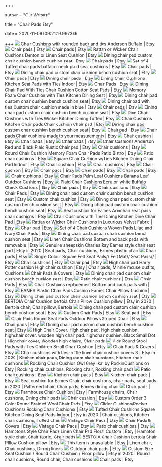 +++
        
author = "Our Writers"
        
title = "Chair Pads Etsy"
        
date = 2020-11-09T09:21:19.997366
        
+++
[ ![](https://i.etsystatic.com/8620593/r/il/1e465e/1590727972/il_570xN.1590727972_7vqk.jpg)](https://i.etsystatic.com/8620593/r/il/1e465e/1590727972/il_570xN.1590727972_7vqk.jpg) Chair Cushions with rounded back and ties Anderson Buffalo | Etsy
[ ![](https://i.etsystatic.com/20927306/d/il/680654/2105418137/il_340x270.2105418137_lqwx.jpg?version=0)](https://i.etsystatic.com/20927306/d/il/680654/2105418137/il_340x270.2105418137_lqwx.jpg?version=0) Chair pads | Etsy
[ ![](https://i.etsystatic.com/5300457/d/il/4df333/2525073309/il_340x270.2525073309_t7oe.jpg?version=0)](https://i.etsystatic.com/5300457/d/il/4df333/2525073309/il_340x270.2525073309_t7oe.jpg?version=0) Chair pads | Etsy
[ ![](https://i.etsystatic.com/8620593/r/il/3808c3/2031629896/il_570xN.2031629896_9vle.jpg)](https://i.etsystatic.com/8620593/r/il/3808c3/2031629896/il_570xN.2031629896_9vle.jpg) Rattan or Wicker Chair Cushions Denton or Linen Seat Cushion | Etsy
[ ![](https://i.etsystatic.com/17103590/r/il/0deee6/2327739655/il_570xN.2327739655_ecna.jpg)](https://i.etsystatic.com/17103590/r/il/0deee6/2327739655/il_570xN.2327739655_ecna.jpg) Dining chair pad custom chair cushion bench cushion seat | Etsy
[ ![](https://i.etsystatic.com/22995685/d/il/bc064b/2555837670/il_340x270.2555837670_j3g5.jpg?version=0)](https://i.etsystatic.com/22995685/d/il/bc064b/2555837670/il_340x270.2555837670_j3g5.jpg?version=0) Chair pads | Etsy
[ ![](https://i.etsystatic.com/5584555/r/il/bb1515/1331016920/il_570xN.1331016920_8ifb.jpg)](https://i.etsystatic.com/5584555/r/il/bb1515/1331016920/il_570xN.1331016920_8ifb.jpg) Set of 4 Tufted chair pads buffalo check plaid seat cushions | Etsy
[ ![](https://i.etsystatic.com/17929539/d/il/9edbed/2440461584/il_340x270.2440461584_2k57.jpg?version=0)](https://i.etsystatic.com/17929539/d/il/9edbed/2440461584/il_340x270.2440461584_2k57.jpg?version=0) Chair pads | Etsy
[ ![](https://i.etsystatic.com/17103590/r/il/7e596a/1928359335/il_570xN.1928359335_b9no.jpg)](https://i.etsystatic.com/17103590/r/il/7e596a/1928359335/il_570xN.1928359335_b9no.jpg) Dining chair pad custom chair cushion bench cushion seat | Etsy
[ ![](https://i.etsystatic.com/25256627/r/il/139154/2623531661/il_300x300.2623531661_edn7.jpg)](https://i.etsystatic.com/25256627/r/il/139154/2623531661/il_300x300.2623531661_edn7.jpg) Chair pads | Etsy
[ ![](https://i.etsystatic.com/9214343/c/2000/1589/0/1068/il/8a1cc6/1980544463/il_340x270.1980544463_ef5a.jpg)](https://i.etsystatic.com/9214343/c/2000/1589/0/1068/il/8a1cc6/1980544463/il_340x270.1980544463_ef5a.jpg) Dining chair pads | Etsy
[ ![](https://i.etsystatic.com/16235424/r/il/ce6fec/1978925054/il_570xN.1978925054_dc4e.jpg)](https://i.etsystatic.com/16235424/r/il/ce6fec/1978925054/il_570xN.1978925054_dc4e.jpg) Dining Chair Cushions Kitchen Seat Pads with Ties Indoor | Etsy
[ ![](https://i.etsystatic.com/11928872/d/il/acc89e/1271475133/il_340x270.1271475133_jmge.jpg?version=1)](https://i.etsystatic.com/11928872/d/il/acc89e/1271475133/il_340x270.1271475133_jmge.jpg?version=1) Chair Pads | Etsy
[ ![](https://i.etsystatic.com/17689982/r/il/47a207/1855270496/il_570xN.1855270496_hw9x.jpg)](https://i.etsystatic.com/17689982/r/il/47a207/1855270496/il_570xN.1855270496_hw9x.jpg) Dining Chair Pad With Ties Chair Cushion Cotton Seat Pads | Etsy
[ ![](https://i.etsystatic.com/16235424/r/il/d6e811/1852666196/il_570xN.1852666196_j660.jpg)](https://i.etsystatic.com/16235424/r/il/d6e811/1852666196/il_570xN.1852666196_j660.jpg) Memory Foam Chair Cushion with Ties Kitchen Dining Seat | Etsy
[ ![](https://i.etsystatic.com/17103590/r/il/980694/1880841634/il_570xN.1880841634_jzyj.jpg)](https://i.etsystatic.com/17103590/r/il/980694/1880841634/il_570xN.1880841634_jzyj.jpg) Dining chair pad custom chair cushion bench cushion seat | Etsy
[ ![](https://i.etsystatic.com/10741130/r/il/68f926/965556220/il_570xN.965556220_n6ct.jpg)](https://i.etsystatic.com/10741130/r/il/68f926/965556220/il_570xN.965556220_n6ct.jpg) Dining chair pad with ties Custom chair cushion made in blue | Etsy
[ ![](https://i.etsystatic.com/5954944/d/il/750513/1414031512/il_340x270.1414031512_fj54.jpg?version=0)](https://i.etsystatic.com/5954944/d/il/750513/1414031512/il_340x270.1414031512_fj54.jpg?version=0) Chair pads | Etsy
[ ![](https://i.etsystatic.com/17103590/r/il/aa5db5/1653062776/il_570xN.1653062776_k5is.jpg)](https://i.etsystatic.com/17103590/r/il/aa5db5/1653062776/il_570xN.1653062776_k5is.jpg) Dining chair pad custom chair cushion bench cushion seat | Etsy
[ ![](https://i.etsystatic.com/16235424/r/il/d504fc/1972981935/il_570xN.1972981935_9sdf.jpg)](https://i.etsystatic.com/16235424/r/il/d504fc/1972981935/il_570xN.1972981935_9sdf.jpg) Dine Chair Cushions with Ties Wicker Kitchen Dining Tufted | Etsy
[ ![](https://i.etsystatic.com/17103590/r/il/6c8a3e/1518177288/il_570xN.1518177288_7y5r.jpg)](https://i.etsystatic.com/17103590/r/il/6c8a3e/1518177288/il_570xN.1518177288_7y5r.jpg) Chair Cushions Kitchen Chair pads Chair cushion Chair pad | Etsy
[ ![](https://i.etsystatic.com/17103590/r/il/b84c6f/1801429862/il_794xN.1801429862_jo2s.jpg)](https://i.etsystatic.com/17103590/r/il/b84c6f/1801429862/il_794xN.1801429862_jo2s.jpg) Dining chair pad custom chair cushion bench cushion seat | Etsy
[ ![](https://i.etsystatic.com/17025497/d/il/260da0/1553283671/il_340x270.1553283671_nj8x.jpg?version=0)](https://i.etsystatic.com/17025497/d/il/260da0/1553283671/il_340x270.1553283671_nj8x.jpg?version=0) Chair pad | Etsy
[ ![](https://i.etsystatic.com/5333970/r/il/17fd8f/1815345046/il_794xN.1815345046_ek2m.jpg)](https://i.etsystatic.com/5333970/r/il/17fd8f/1815345046/il_794xN.1815345046_ek2m.jpg) Chair pads Chair cushions made to your measurements | Etsy
[ ![](https://i.etsystatic.com/17929539/d/il/1892fd/2555600202/il_340x270.2555600202_1p1s.jpg?version=0)](https://i.etsystatic.com/17929539/d/il/1892fd/2555600202/il_340x270.2555600202_1p1s.jpg?version=0) Chair cushion | Etsy
[ ![](https://i.etsystatic.com/22995685/c/2000/2000/0/0/il/9cde15/2545720678/il_300x300.2545720678_rz91.jpg)](https://i.etsystatic.com/22995685/c/2000/2000/0/0/il/9cde15/2545720678/il_300x300.2545720678_rz91.jpg) Chair pads | Etsy
[ ![](https://i.etsystatic.com/22995685/c/1739/1382/148/252/il/8feda5/2305213108/il_340x270.2305213108_288m.jpg)](https://i.etsystatic.com/22995685/c/1739/1382/148/252/il/8feda5/2305213108/il_340x270.2305213108_288m.jpg) Chair pads | Etsy
[ ![](https://i.etsystatic.com/8620593/r/il/947629/1631047601/il_794xN.1631047601_rt67.jpg)](https://i.etsystatic.com/8620593/r/il/947629/1631047601/il_794xN.1631047601_rt67.jpg) Chair Cushions Anderson Red and Black Plaid Rustic Chair pad | Etsy
[ ![](https://i.etsystatic.com/20927306/r/il/cd2d36/2121584383/il_300x300.2121584383_kwmm.jpg)](https://i.etsystatic.com/20927306/r/il/cd2d36/2121584383/il_300x300.2121584383_kwmm.jpg) Chair cushions | Etsy
[ ![](https://i.etsystatic.com/16235424/r/il/c80ed7/2004249745/il_570xN.2004249745_qj22.jpg)](https://i.etsystatic.com/16235424/r/il/c80ed7/2004249745/il_570xN.2004249745_qj22.jpg) Round Chair Cushion Memory Foam Chair Pads Patio Bistro | Etsy
[ ![](https://i.etsystatic.com/16235424/d/il/659dd5/2016639830/il_340x270.2016639830_ohvo.jpg?version=0)](https://i.etsystatic.com/16235424/d/il/659dd5/2016639830/il_340x270.2016639830_ohvo.jpg?version=0) Patio chair cushions | Etsy
[ ![](https://i.etsystatic.com/16235424/r/il/aee492/1941958220/il_570xN.1941958220_1lv7.jpg)](https://i.etsystatic.com/16235424/r/il/aee492/1941958220/il_570xN.1941958220_1lv7.jpg) Square Chair Cushion w/Ties Kitchen Dining Chair Pad Indoor | Etsy
[ ![](https://i.etsystatic.com/22993017/d/il/29cfe8/2567823234/il_340x270.2567823234_4vy1.jpg?version=0)](https://i.etsystatic.com/22993017/d/il/29cfe8/2567823234/il_340x270.2567823234_4vy1.jpg?version=0) Chair cushion | Etsy
[ ![](https://i.etsystatic.com/20927306/r/il/14b097/2282969255/il_300x300.2282969255_8exv.jpg)](https://i.etsystatic.com/20927306/r/il/14b097/2282969255/il_300x300.2282969255_8exv.jpg) Chair cushions | Etsy
[ ![](https://i.etsystatic.com/22995685/c/2000/1589/0/196/il/5f5a33/2537738385/il_340x270.2537738385_ahxi.jpg)](https://i.etsystatic.com/22995685/c/2000/1589/0/196/il/5f5a33/2537738385/il_340x270.2537738385_ahxi.jpg) Chair cushion | Etsy
[ ![](https://i.etsystatic.com/20927306/r/il/1fe6fc/2385731702/il_300x300.2385731702_cda3.jpg)](https://i.etsystatic.com/20927306/r/il/1fe6fc/2385731702/il_300x300.2385731702_cda3.jpg) Chair pads | Etsy
[ ![](https://i.etsystatic.com/22995685/c/2000/1589/0/264/il/8881a7/2378213858/il_340x270.2378213858_3q66.jpg)](https://i.etsystatic.com/22995685/c/2000/1589/0/264/il/8881a7/2378213858/il_340x270.2378213858_3q66.jpg) Chair pads | Etsy
[ ![](https://i-f.etsystatic.com/il/1a053a/941349272/il_fullxfull.941349272_cja4.jpg?format=pjpg&auto=webp&quality=80%2C75&width=340&height=270&fit=crop)](https://i-f.etsystatic.com/il/1a053a/941349272/il_fullxfull.941349272_cja4.jpg?format=pjpg&auto=webp&quality=80%2C75&width=340&height=270&fit=crop) Chair pads | Etsy
[ ![](https://i.etsystatic.com/22995685/c/2000/2000/0/0/il/5f5a33/2537738385/il_300x300.2537738385_ahxi.jpg)](https://i.etsystatic.com/22995685/c/2000/2000/0/0/il/5f5a33/2537738385/il_300x300.2537738385_ahxi.jpg) Chair cushions | Etsy
[ ![](https://i.etsystatic.com/8211556/r/il/7a8e62/1554337523/il_794xN.1554337523_1xso.jpg)](https://i.etsystatic.com/8211556/r/il/7a8e62/1554337523/il_794xN.1554337523_1xso.jpg) Chair Pads Palm Leaf Cushions Banana Leaf Outdoor Cushions | Etsy
[ ![](https://i.etsystatic.com/8620593/r/il/34466b/1610231590/il_570xN.1610231590_hyps.jpg)](https://i.etsystatic.com/8620593/r/il/34466b/1610231590/il_570xN.1610231590_hyps.jpg) Plaid Chair Cushions Ecru on white Buffalo Check Cushions | Etsy
[ ![](https://i.etsystatic.com/12961120/c/1744/1386/0/588/il/113c98/2229581563/il_340x270.2229581563_g8bv.jpg)](https://i.etsystatic.com/12961120/c/1744/1386/0/588/il/113c98/2229581563/il_340x270.2229581563_g8bv.jpg) Chair pads | Etsy
[ ![](https://i.etsystatic.com/11170508/r/il/ed9e00/846739742/il_300x300.846739742_aw5i.jpg)](https://i.etsystatic.com/11170508/r/il/ed9e00/846739742/il_300x300.846739742_aw5i.jpg) Chair cushions | Etsy
[ ![](https://i.etsystatic.com/9917022/d/il/f37e33/1223478966/il_340x270.1223478966_ey3g.jpg?version=0)](https://i.etsystatic.com/9917022/d/il/f37e33/1223478966/il_340x270.1223478966_ey3g.jpg?version=0) Chair Pads | Etsy
[ ![](https://i.etsystatic.com/17103590/r/il/072cc9/1918108788/il_570xN.1918108788_z84s.jpg)](https://i.etsystatic.com/17103590/r/il/072cc9/1918108788/il_570xN.1918108788_z84s.jpg) Dining chair pad custom chair cushion bench cushion seat | Etsy
[ ![](https://i.etsystatic.com/8620593/c/1108/881/37/412/il/26ac19/2030445746/il_340x270.2030445746_2r8y.jpg)](https://i.etsystatic.com/8620593/c/1108/881/37/412/il/26ac19/2030445746/il_340x270.2030445746_2r8y.jpg) Custom chair cushion | Etsy
[ ![](https://i.etsystatic.com/17103590/r/il/103964/1972316799/il_570xN.1972316799_5nfj.jpg)](https://i.etsystatic.com/17103590/r/il/103964/1972316799/il_570xN.1972316799_5nfj.jpg) Dining chair pad custom chair cushion bench cushion seat | Etsy
[ ![](https://i.etsystatic.com/17103590/r/il/0dca95/1877484429/il_570xN.1877484429_cvb6.jpg)](https://i.etsystatic.com/17103590/r/il/0dca95/1877484429/il_570xN.1877484429_cvb6.jpg) Dining chair pad custom chair cushion bench cushion seat | Etsy
[ ![](https://i.etsystatic.com/18011983/r/il/5be83a/1713446978/il_570xN.1713446978_5oxg.jpg)](https://i.etsystatic.com/18011983/r/il/5be83a/1713446978/il_570xN.1713446978_5oxg.jpg) Seat cushion for Eames Armchair seat pads chair cushions | Etsy
[ ![](https://i.etsystatic.com/16235424/r/il/611e03/1903857458/il_570xN.1903857458_qepj.jpg)](https://i.etsystatic.com/16235424/r/il/611e03/1903857458/il_570xN.1903857458_qepj.jpg) Chair Cushions with Ties Dining Kitchen Dine Chair Pad | Etsy
[ ![](https://i.etsystatic.com/8620593/r/il/28db1e/1999348222/il_570xN.1999348222_1346.jpg)](https://i.etsystatic.com/8620593/r/il/28db1e/1999348222/il_570xN.1999348222_1346.jpg) Rattan or Wicker Chair Cushions in Luxurious Velvet Fabric | Etsy
[ ![](https://i.etsystatic.com/6031882/c/1920/1280/0/0/il/26b0cd/2253393096/il_340x270.2253393096_54b7.jpg)](https://i.etsystatic.com/6031882/c/1920/1280/0/0/il/26b0cd/2253393096/il_340x270.2253393096_54b7.jpg) Chair pad | Etsy
[ ![](https://i.etsystatic.com/16575790/r/il/658bfd/1870217055/il_570xN.1870217055_qgps.jpg)](https://i.etsystatic.com/16575790/r/il/658bfd/1870217055/il_570xN.1870217055_qgps.jpg) Set of 4 Chair Cushions Woven Pads Lilac and Ivory Chair Pads | Etsy
[ ![](https://i.etsystatic.com/17103590/r/il/00fe6b/1916930197/il_570xN.1916930197_mvqz.jpg)](https://i.etsystatic.com/17103590/r/il/00fe6b/1916930197/il_570xN.1916930197_mvqz.jpg) Dining chair pad custom chair cushion bench cushion seat | Etsy
[ ![](https://i.etsystatic.com/16757758/r/il/cea9fc/1774635800/il_570xN.1774635800_t5zh.jpg)](https://i.etsystatic.com/16757758/r/il/cea9fc/1774635800/il_570xN.1774635800_t5zh.jpg) Linen Chair Cushions Bottom and back pads with removable | Etsy
[ ![](https://i.pinimg.com/originals/f0/22/1d/f0221d820566d5528cc55b2e23bc59ba.jpg)](https://i.pinimg.com/originals/f0/22/1d/f0221d820566d5528cc55b2e23bc59ba.jpg) Genuine sheepskin Charles Ray Eames style chair seat pad | Etsy in 2020 | Seat  pads, Chair cushions, Eames plastic chair
[ ![](https://i.etsystatic.com/22995685/c/1980/1574/8/236/il/7022be/2353113747/il_340x270.2353113747_pi7a.jpg)](https://i.etsystatic.com/22995685/c/1980/1574/8/236/il/7022be/2353113747/il_340x270.2353113747_pi7a.jpg) Chair pads | Etsy
[ ![](https://i.etsystatic.com/19505907/r/il/863dc2/2201070014/il_570xN.2201070014_ml5v.jpg)](https://i.etsystatic.com/19505907/r/il/863dc2/2201070014/il_570xN.2201070014_ml5v.jpg) Single Colour Square Felt Seat Pads// Felt Mat// Seat Pads// | Etsy
[ ![](https://i.etsystatic.com/22995685/d/il/767a41/2537821771/il_340x270.2537821771_si75.jpg?version=0)](https://i.etsystatic.com/22995685/d/il/767a41/2537821771/il_340x270.2537821771_si75.jpg?version=0) Chair cushions | Etsy
[ ![](https://i.etsystatic.com/6656065/d/il/2078d8/1820412990/il_340x270.1820412990_pu5j.jpg?version=0)](https://i.etsystatic.com/6656065/d/il/2078d8/1820412990/il_340x270.1820412990_pu5j.jpg?version=0) Chair pad | Etsy
[ ![](https://i.pinimg.com/736x/06/2d/71/062d71405831c5312532add03987500a.jpg)](https://i.pinimg.com/736x/06/2d/71/062d71405831c5312532add03987500a.jpg) High chair pad Harry Potter cushion High chair cushion | Etsy | Chair pads,  Minnie mouse outfits, Cushions
[ ![](https://i.etsystatic.com/12152124/d/il/866b75/1306871955/il_340x270.1306871955_6a04.jpg?version=0)](https://i.etsystatic.com/12152124/d/il/866b75/1306871955/il_340x270.1306871955_6a04.jpg?version=0) Chair Pads & Covers | Etsy
[ ![](https://i.etsystatic.com/17103590/r/il/f827dd/1735084868/il_570xN.1735084868_c105.jpg)](https://i.etsystatic.com/17103590/r/il/f827dd/1735084868/il_570xN.1735084868_c105.jpg) Dining chair pad custom chair cushion bench cushion seat | Etsy
[ ![](https://i.etsystatic.com/22669224/c/2698/2144/46/11/il/3cac33/2619142740/il_340x270.2619142740_e4j3.jpg)](https://i.etsystatic.com/22669224/c/2698/2144/46/11/il/3cac33/2619142740/il_340x270.2619142740_e4j3.jpg) Patio chair cushions | Etsy
[ ![](https://i.etsystatic.com/8794344/d/il/91c6d2/1053848501/il_340x270.1053848501_3tv8.jpg?version=0)](https://i.etsystatic.com/8794344/d/il/91c6d2/1053848501/il_340x270.1053848501_3tv8.jpg?version=0) Chair Pads | Etsy
[ ![](https://i.etsystatic.com/16757758/r/il/e5ef9f/1846328455/il_570xN.1846328455_4v94.jpg)](https://i.etsystatic.com/16757758/r/il/e5ef9f/1846328455/il_570xN.1846328455_4v94.jpg) Chair Cushions replacement Bottom and back pads with | Etsy
[ ![](https://i.etsystatic.com/17605505/r/il/8de532/1620140314/il_794xN.1620140314_j9el.jpg)](https://i.etsystatic.com/17605505/r/il/8de532/1620140314/il_794xN.1620140314_j9el.jpg) EAMES Plastic Chair Pads Cushion Eames Chair PIllow Cushion | Etsy
[ ![](https://i.etsystatic.com/17103590/r/il/56f8ab/1653065060/il_570xN.1653065060_85s5.jpg)](https://i.etsystatic.com/17103590/r/il/56f8ab/1653065060/il_570xN.1653065060_85s5.jpg) Dining chair pad custom chair cushion bench cushion seat | Etsy
[ ![](https://i.pinimg.com/originals/94/48/1c/94481c1b01f98c3005fa5cac638d65b0.png)](https://i.pinimg.com/originals/94/48/1c/94481c1b01f98c3005fa5cac638d65b0.png) BERTOIA Chair Cushion bertoia Chair PIllow Cushion pillow | Etsy in 2020 |  Bertoia chair, Chair pillow, Bertoia
[ ![](https://i.etsystatic.com/17103590/r/il/bcca39/2065770010/il_570xN.2065770010_a1w9.jpg)](https://i.etsystatic.com/17103590/r/il/bcca39/2065770010/il_570xN.2065770010_a1w9.jpg) Dining chair pad custom chair cushion bench cushion seat | Etsy
[ ![](https://i.etsystatic.com/13689188/r/il/565b0d/1510691993/il_570xN.1510691993_e0ib.jpg)](https://i.etsystatic.com/13689188/r/il/565b0d/1510691993/il_570xN.1510691993_e0ib.jpg) Custom Chair Pads | Etsy
[ ![](https://i.etsystatic.com/19173210/d/il/ef2354/1969418931/il_340x270.1969418931_68wg.jpg?version=0)](https://i.etsystatic.com/19173210/d/il/ef2354/1969418931/il_340x270.1969418931_68wg.jpg?version=0) Seat pad | Etsy
[ ![](https://i.etsystatic.com/8211556/r/il/ac36c5/1736884357/il_570xN.1736884357_ags3.jpg)](https://i.etsystatic.com/8211556/r/il/ac36c5/1736884357/il_570xN.1736884357_ags3.jpg) Chair Pads Round Seat Pads Outdoor Pillows Striped Chair | Etsy
[ ![](https://i.etsystatic.com/22669224/r/il/919e98/2394061502/il_300x300.2394061502_7hcl.jpg)](https://i.etsystatic.com/22669224/r/il/919e98/2394061502/il_300x300.2394061502_7hcl.jpg) Chair pads | Etsy
[ ![](https://i.etsystatic.com/17103590/r/il/213367/2216730720/il_570xN.2216730720_tacw.jpg)](https://i.etsystatic.com/17103590/r/il/213367/2216730720/il_570xN.2216730720_tacw.jpg) Dining chair pad custom chair cushion bench cushion seat | Etsy
[ ![](https://i.pinimg.com/originals/32/dc/d2/32dcd2254f0a4a07d15d54abe62bc39f.jpg)](https://i.pinimg.com/originals/32/dc/d2/32dcd2254f0a4a07d15d54abe62bc39f.jpg) High Chair Cover. High chair pad. high chair cushion. highchair cover.  wooden high chair pad. highchair cushion. Black Small Dot | Highchair  cover, Wooden high chairs, Chair pads
[ ![](https://i.etsystatic.com/16235424/r/il/691cb8/2293793647/il_570xN.2293793647_h8z8.jpg)](https://i.etsystatic.com/16235424/r/il/691cb8/2293793647/il_570xN.2293793647_h8z8.jpg) Kids Round Stool Pads with Ties Children Small Chair Cushion | Etsy
[ ![](https://i.etsystatic.com/10852281/d/il/6633dc/840968023/il_340x270.840968023_lx2m.jpg?version=0)](https://i.etsystatic.com/10852281/d/il/6633dc/840968023/il_340x270.840968023_lx2m.jpg?version=0) Chair Pads & Covers | Etsy
[ ![](https://i.pinimg.com/originals/38/77/93/3877930c2c874f297c5e1db274a3048a.jpg)](https://i.pinimg.com/originals/38/77/93/3877930c2c874f297c5e1db274a3048a.jpg) Chair cushions with ties-ruffle linen chair cushion covers 3 | Etsy in 2020  | Kitchen chair pads, Dining room chair cushions, Kitchen chair cushions
[ ![](https://i.pinimg.com/originals/2a/29/f6/2a29f693222e566736fd483c8258eae3.jpg)](https://i.pinimg.com/originals/2a/29/f6/2a29f693222e566736fd483c8258eae3.jpg) Rocking Chair Cushion Owl Grey Ikat by RockinCushions on Etsy | Rocking chair  cushions, Rocking chair, Rocking chair pads
[ ![](https://i.etsystatic.com/16235424/d/il/902e9f/2224012070/il_340x270.2224012070_kwew.jpg?version=0)](https://i.etsystatic.com/16235424/d/il/902e9f/2224012070/il_340x270.2224012070_kwew.jpg?version=0) Patio chair cushions | Etsy
[ ![](https://i.etsystatic.com/16235424/d/il/8d12c4/2134096668/il_340x270.2134096668_47bu.jpg?version=0)](https://i.etsystatic.com/16235424/d/il/8d12c4/2134096668/il_340x270.2134096668_47bu.jpg?version=0) Kitchen chair pads | Etsy
[ ![](https://i.etsystatic.com/16235424/d/il/41bdb0/2656352597/il_340x270.2656352597_b3lp.jpg?version=0)](https://i.etsystatic.com/16235424/d/il/41bdb0/2656352597/il_340x270.2656352597_b3lp.jpg?version=0) Kitchen chair pads | Etsy
[ ![](https://i.pinimg.com/originals/29/66/57/2966577d2b5ad4f27467393173528326.jpg)](https://i.pinimg.com/originals/29/66/57/2966577d2b5ad4f27467393173528326.jpg) Seat cushion for Eames Chair, chair cushions, chair pads, seat pads in 2020  | Patterned chair, Chair pads, Eames dining chair
[ ![](https://i.etsystatic.com/13431641/c/1242/1219/0/0/il/eba97d/2414831717/il_340x270.2414831717_o9pi.jpg)](https://i.etsystatic.com/13431641/c/1242/1219/0/0/il/eba97d/2414831717/il_340x270.2414831717_o9pi.jpg) Chair pads | Etsy
[ ![](https://i.pinimg.com/originals/82/47/11/824711389b6fab9d25245f962d5cca96.jpg)](https://i.pinimg.com/originals/82/47/11/824711389b6fab9d25245f962d5cca96.jpg) Farmhouse Chair Cushion | Etsy | Farmhouse chairs, Chair cushions, Dining chair  pads
[ ![](https://i.etsystatic.com/20927306/d/il/091da3/2399088701/il_340x270.2399088701_mgyn.jpg?version=0)](https://i.etsystatic.com/20927306/d/il/091da3/2399088701/il_340x270.2399088701_mgyn.jpg?version=0) Chair cushion | Etsy
[ ![](https://i.etsystatic.com/6982406/r/il/2f03ad/903505871/il_570xN.903505871_2jo1.jpg)](https://i.etsystatic.com/6982406/r/il/2f03ad/903505871/il_570xN.903505871_2jo1.jpg) Custom Order 3 Color Round Braided Wool Chair Pads | Etsy
[ ![](https://i.etsystatic.com/6198509/r/il/0bfec7/2225363605/il_570xN.2225363605_n39t.jpg)](https://i.etsystatic.com/6198509/r/il/0bfec7/2225363605/il_570xN.2225363605_n39t.jpg) Glider Cushions/Rocker Cushions/ Rocking Chair Cushions/ | Etsy
[ ![](https://i.pinimg.com/originals/95/1e/17/951e174b9b654b0318c24266adcf913b.png)](https://i.pinimg.com/originals/95/1e/17/951e174b9b654b0318c24266adcf913b.png) Tufted Chair Cushions Square Kitchen Dining Seat Pads Indoor | Etsy in 2020  | Chair cushions, Kitchen chair cushions, Tufted chair
[ ![](https://i.etsystatic.com/14869741/d/il/c8e040/2195110007/il_340x270.2195110007_6qdz.jpg?version=0)](https://i.etsystatic.com/14869741/d/il/c8e040/2195110007/il_340x270.2195110007_6qdz.jpg?version=0) Vintage Chair Pads | Etsy
[ ![](https://i.etsystatic.com/10741130/d/il/a3b3ae/825518258/il_340x270.825518258_5dxt.jpg?version=0)](https://i.etsystatic.com/10741130/d/il/a3b3ae/825518258/il_340x270.825518258_5dxt.jpg?version=0) Chair Pads & Covers | Etsy
[ ![](https://i.etsystatic.com/12717146/d/il/7d95fd/1865611946/il_340x270.1865611946_nmsk.jpg?version=1)](https://i.etsystatic.com/12717146/d/il/7d95fd/1865611946/il_340x270.1865611946_nmsk.jpg?version=1) Vintage Chair Pads | Etsy
[ ![](https://i.etsystatic.com/17926684/d/il/496dec/1638954314/il_340x270.1638954314_jpfy.jpg?version=0)](https://i.etsystatic.com/17926684/d/il/496dec/1638954314/il_340x270.1638954314_jpfy.jpg?version=0) Patio chair cushions | Etsy
[ ![](https://i.pinimg.com/originals/94/48/fb/9448fbaf2f18d3958474043a422580dd.jpg)](https://i.pinimg.com/originals/94/48/fb/9448fbaf2f18d3958474043a422580dd.jpg) Hamptons Style Chair Pads Linen Chair Pad Floral Custom | Etsy | Hampton  style chair, Chair fabric, Chair pads
[ ![](https://i.etsystatic.com/17605505/r/il/73e601/2536941039/il_570xN.2536941039_dfth.jpg)](https://i.etsystatic.com/17605505/r/il/73e601/2536941039/il_570xN.2536941039_dfth.jpg) BERTOIA Chair Cushion bertoia Chair PIllow Cushion pillow | Etsy
[ ![](https://i.pinimg.com/originals/9a/3f/d5/9a3fd5e46885169e3e2f92fe8d577f7a.jpg)](https://i.pinimg.com/originals/9a/3f/d5/9a3fd5e46885169e3e2f92fe8d577f7a.jpg) This item is unavailable | Etsy | Linen chair, Chair cushions, Dining linens
[ ![](https://i.etsystatic.com/14809894/c/2000/1589/0/393/il/0fde4a/2527544607/il_340x270.2527544607_50n0.jpg)](https://i.etsystatic.com/14809894/c/2000/1589/0/393/il/0fde4a/2527544607/il_340x270.2527544607_50n0.jpg) Outdoor chair pads | Etsy
[ ![](https://i.pinimg.com/originals/03/dd/b7/03ddb73a46ce7a7e7fc5427ba2e86b7e.jpg)](https://i.pinimg.com/originals/03/dd/b7/03ddb73a46ce7a7e7fc5427ba2e86b7e.jpg) Custom Size Seat Cushion / Round Chair Cushion / Floor pillow | Etsy in  2020 | Round chair cushions, Round chair, Chair cushions
[ ![](https://i.etsystatic.com/22995685/c/2000/1589/0/205/il/4cbcf3/2338861960/il_340x270.2338861960_19d4.jpg)](https://i.etsystatic.com/22995685/c/2000/1589/0/205/il/4cbcf3/2338861960/il_340x270.2338861960_19d4.jpg) Chair pads | Etsy
